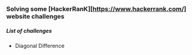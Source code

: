 ### Solving some [HackerRanK][https://www.hackerrank.com/] website challenges

##### List of challenges

- Diagonal Difference